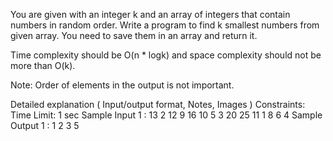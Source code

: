 You are given with an integer k and an array of integers that contain numbers in random order. Write a program to find k smallest numbers from given array. You need to save them in an array and return it.

Time complexity should be O(n * logk) and space complexity should not be more than O(k).

Note: Order of elements in the output is not important.

Detailed explanation ( Input/output format, Notes, Images )
Constraints:
Time Limit: 1 sec
Sample Input 1 :
13
2 12 9 16 10 5 3 20 25 11 1 8 6 
4
Sample Output 1 :
1 2 3 5 

